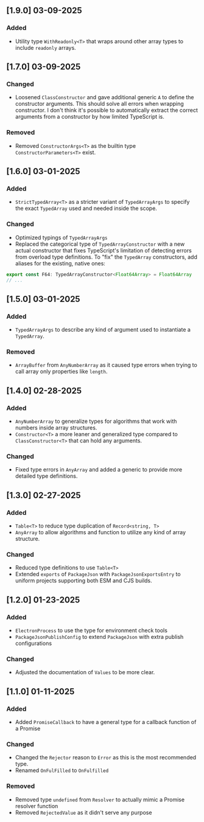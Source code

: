 ## [1.9.0] 03-09-2025

### Added

-   Utility type `WithReadonly<T>` that wraps around other array types to include `readonly` arrays.

## [1.7.0] 03-09-2025

### Changed

-   Loosened `ClassConstructor` and gave additional generic `A` to define the constructor arguments. This should solve all errors when wrapping constructor. I don't think it's possible to automatically extract the correct arguments from a constructor by how limited TypeScript is.

### Removed

-   Removed `ConstructorArgs<T>` as the builtin type `ConstructorParameters<T>` exist.

## [1.6.0] 03-01-2025

### Added

-   `StrictTypedArray<T>` as a stricter variant of `TypedArrayArgs` to specify the exact `TypedArray` used and needed inside the scope.

### Changed

-   Optimized typings of `TypedArrayArgs`
-   Replaced the categorical type of `TypedArrayConstructor` with a new actual constructor that fixes TypeScript's limitation of detecting errors from overload type definitions. To "fix" the `TypedArray` constructors, add aliases for the existing, native ones:

```typescript
export const F64: TypedArrayConstructor<Float64Array> = Float64Array
// ...
```

## [1.5.0] 03-01-2025

### Added

-   `TypedArrayArgs` to describe any kind of argument used to instantiate a `TypedArray`.

### Removed

-   `ArrayBuffer` from `AnyNumberArray` as it caused type errors when trying to call array only properties like `length`.

## [1.4.0] 02-28-2025

### Added

-   `AnyNumberArray` to generalize types for algorithms that work with numbers inside array structures.
-   `Constructor<T>` a more leaner and generalized type compared to `ClassConstructor<T>` that can hold any arguments.

### Changed

-   Fixed type errors in `AnyArray` and added a generic to provide more detailed type definitions.

## [1.3.0] 02-27-2025

### Added

-   `Table<T>` to reduce type duplication of `Record<string, T>`
-   `AnyArray` to allow algorithms and function to utilize any kind of array structure.

### Changed

-   Reduced type definitions to use `Table<T>`
-   Extended `exports` of `PackageJson` with `PackageJsonExportsEntry` to uniform projects supporting both ESM and CJS builds.

## [1.2.0] 01-23-2025

### Added

-   `ElectronProcess` to use the type for environment check tools
-   `PackageJsonPublishConfig` to extend `PackageJson` with extra publish configurations

### Changed

-   Adjusted the documentation of `Values` to be more clear.

## [1.1.0] 01-11-2025

### Added

-   Added `PromiseCallback` to have a general type for a callback function of a Promise

### Changed

-   Changed the `Rejector` reason to `Error` as this is the most recommended type.
-   Renamed `OnFulFilled` to `OnFulfilled`

### Removed

-   Removed type `undefined` from `Resolver` to actually mimic a Promise resolver function
-   Removed `RejectedValue` as it didn't serve any purpose

